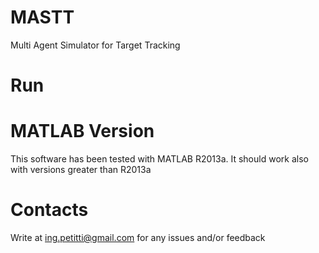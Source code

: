 # MASTT
Multi Agent Simulator for Target Tracking

# Run

# MATLAB Version
This software has been tested with MATLAB R2013a.
It should work also with versions greater than R2013a

# Contacts
Write at ing.petitti@gmail.com for any issues and/or feedback
